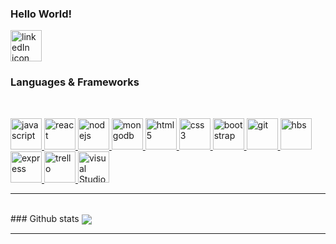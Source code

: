 ### Hello World!
<a href="https://www.linkedin.com/in/victor-monteiro2/" target="_blank"> <img src="https://devicon.dev/devicon.git/icons/linkedin/linkedin-original-wordmark.svg" alt="linkedIn icon" width="50" heigth="50"/> </a>

### Languages & Frameworks
<br>
<p align="left"> 
  <a href="https://developer.mozilla.org/en-US/docs/Web/JavaScript" target="_blank"> <img src="https://devicon.dev/devicon.git/icons/javascript/javascript-original.svg" alt="javascript" width="50" height="50"/> </a>
<a href="https://reactjs.org/" target="_blank"> <img src="https://devicon.dev/devicon.git/icons/react/react-original-wordmark.svg" alt="react" width="50" height="50"/> </a>
  <a href="https://nodejs.org" target="_blank"> <img src="https://devicon.dev/devicon.git/icons/nodejs/nodejs-original-wordmark.svg" alt="nodejs" width="50" height="50"/> </a>
 <a href="https://www.mongodb.com/" target="_blank"> <img src="https://devicons.github.io/devicon/devicon.git/icons/mongodb/mongodb-original-wordmark.svg" alt="mongodb" width="50" height="50"/> </a> 
 <a href="https://www.w3.org/html/" target="_blank"> <img src="https://devicons.github.io/devicon/devicon.git/icons/html5/html5-original-wordmark.svg" alt="html5" width="50" height="50"/> </a>  
  <a href="https://www.w3schools.com/css/" target="_blank"> <img src="https://devicons.github.io/devicon/devicon.git/icons/css3/css3-original-wordmark.svg" alt="css3" width="50" height="50"/> </a>
  <a href="https://getbootstrap.com" target="_blank"> <img src="https://devicon.dev/devicon.git/icons/bootstrap/bootstrap-plain-wordmark.svg" alt="bootstrap" width="50" height="50"/> </a>
   <a href="https://git-scm.com/" target="_blank"> <img src="https://www.vectorlogo.zone/logos/git-scm/git-scm-icon.svg" alt="git" width="50" height="50"/> </a> 
   <a href="handlebarsjs.com" target="_blank"> <img src="https://devicon.dev/devicon.git/icons/handlebars/handlebars-original-wordmark.svg" alt="hbs" width="50" height="50"/> </a> 
   <a href="https://expressjs.com/" target="_blank"> <img src="https://devicon.dev/devicon.git/icons/express/express-original-wordmark.svg" alt="express" width="50" height="50"/> </a>
  <a href="https://trello.com/" target="_blank"> <img src="https://devicon.dev/devicon.git/icons/trello/trello-plain-wordmark.svg" alt="trello" width="50" height="50"/> </a>
    <a href="https://trello.com/" target="_blank"> <img src="https://devicon.dev/devicon.git/icons/visualstudio/visualstudio-plain-wordmark.svg" alt="visual Studio" width="50" height="50"/> </a>
</p>
<hr>
<br>
### Github stats
<img align="center" src="https://github-readme-stats.vercel.app/api?username=victormonteiro2&show_icons=true&theme=vue"/>
<hr>
<br>
